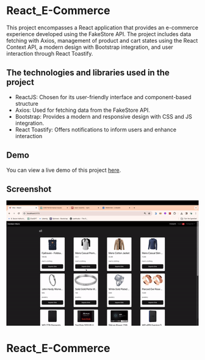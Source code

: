<h1> React_E-Commerce </h1>

This project encompasses a React application that provides an e-commerce experience developed using the FakeStore API. The project includes data fetching with Axios, management of product and cart states using the React Context API, a modern design with Bootstrap integration, and user interaction through React Toastify.

<h2> The technologies and libraries used in the project </h2>
<ul>
<li>ReactJS: Chosen for its user-friendly interface and component-based structure</li>
<li>Axios: Used for fetching data from the FakeStore API.</li>
<li>Bootstrap: Provides a modern and responsive design with CSS and JS integration.</li>
<li>React Toastify: Offers notifications to inform users and enhance interaction</li>
</ul>

<h2> Demo </h2>

You can view a live demo of this project [here](https://seliinatmaca.github.io/React_E-Commerce/).

<h2> Screenshot </h2>

![](screen.gif)
# React_E-Commerce
